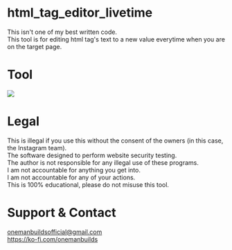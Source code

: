 # html_tag_editor_livetime
 This isn't one of my best written code.<br/>This tool is for editing html tag's text to a new value everytime when you are on the target page.
 
# Tool
![](https://i.ibb.co/Rj3wwQH/balance-gif.gif)
  
# Legal
 This is illegal if you use this without the consent of the owners (in this case, the Instagram team).<br/>
 The software designed to perform website security testing.<br/>
 The author is not responsible for any illegal use of these programs.<br/>
 I am not accountable for anything you get into.<br/>
 I am not accountable for any of your actions.<br/>
 This is 100% educational, please do not misuse this tool.
 
# Support & Contact
 onemanbuildsofficial@gmail.com<br/>
 https://ko-fi.com/onemanbuilds
